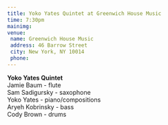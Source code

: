 ```yaml
---
title: Yoko Yates Quintet at Greenwich House Music
time: 7:30pm
mainimg: 
venue:
 name: Greenwich House Music
 address: 46 Barrow Street
 city: New York, NY 10014
 phone:
---
```

**Yoko Yates Quintet**  
Jamie Baum - flute  
Sam Sadigursky - saxophone  
Yoko Yates - piano/compositions  
Aryeh Kobrinsky - bass  
Cody Brown - drums

